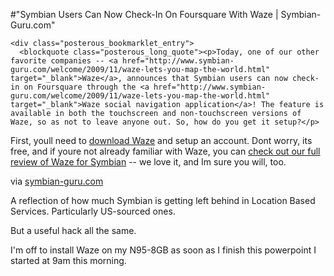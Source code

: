 #"Symbian Users Can Now Check-In On Foursquare With Waze | Symbian-Guru.com"


    <div class="posterous_bookmarklet_entry">
      <blockquote class="posterous_long_quote"><p>Today, one of our other favorite companies -- <a href="http://www.symbian-guru.com/welcome/2009/11/waze-lets-you-map-the-world.html" target="_blank">Waze</a>, announces that Symbian users can now check-in on Foursquare through the <a href="http://www.symbian-guru.com/welcome/2009/11/waze-lets-you-map-the-world.html" target="_blank">Waze social navigation application</a>! The feature is available in both the touchscreen and non-touchscreen versions of Waze, so as not to leave anyone out. So, how do you get it setup?</p>
<p>First, youll need to <a href="http://m.waze.com" target="_blank">download Waze</a> and setup an account. Dont worry, its free, and if youre not already familiar with Waze, you can <a href="http://www.symbian-guru.com/welcome/2009/11/waze-lets-you-map-the-world.html" target="_blank">check out our full review</a><a href="http://www.symbian-guru.com/welcome/2009/11/waze-lets-you-map-the-world.html" target="_blank"> of Waze for Symbian</a> -- we love it, and Im sure you will, too.</p></blockquote>

<div class="posterous_quote_citation">via <a href="http://www.symbian-guru.com/welcome/2010/02/symbian-users-can-now-check-in-on-foursquare-with-waze.html">symbian-guru.com</a></div>
    <p>A reflection of how much Symbian is getting left behind in Location Based Services. Particularly US-sourced ones.
</p><p>But a useful hack all the same. 
</p><p>I'm off to install Waze on my N95-8GB as soon as I finish this powerpoint I started at 9am this morning.</p></div>
  